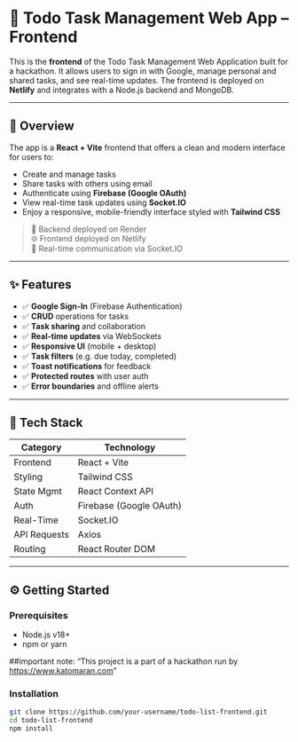 # 📝 Todo Task Management Web App – Frontend

This is the **frontend** of the Todo Task Management Web Application built for a hackathon. It allows users to sign in with Google, manage personal and shared tasks, and see real-time updates. The frontend is deployed on **Netlify** and integrates with a Node.js backend and MongoDB.

---

## 📌 Overview

The app is a **React + Vite** frontend that offers a clean and modern interface for users to:

- Create and manage tasks
- Share tasks with others using email
- Authenticate using **Firebase (Google OAuth)**
- View real-time task updates using **Socket.IO**
- Enjoy a responsive, mobile-friendly interface styled with **Tailwind CSS**

> 🔐 Backend deployed on Render  
> 🌐 Frontend deployed on Netlify  
> 🔗 Real-time communication via Socket.IO

---

## ✨ Features

- ✅ **Google Sign-In** (Firebase Authentication)
- ✅ **CRUD** operations for tasks
- ✅ **Task sharing** and collaboration
- ✅ **Real-time updates** via WebSockets
- ✅ **Responsive UI** (mobile + desktop)
- ✅ **Task filters** (e.g. due today, completed)
- ✅ **Toast notifications** for feedback
- ✅ **Protected routes** with user auth
- ✅ **Error boundaries** and offline alerts

---

## 🧱 Tech Stack

| Category       | Technology                |
|----------------|---------------------------|
| Frontend       | React + Vite              |
| Styling        | Tailwind CSS              |
| State Mgmt     | React Context API         |
| Auth           | Firebase (Google OAuth)   |
| Real-Time      | Socket.IO                 |
| API Requests   | Axios                     |
| Routing        | React Router DOM          |

---

## ⚙️ Getting Started

### Prerequisites

- Node.js v18+
- npm or yarn


##important note:
“This project is a part of a hackathon run by
https://www.katomaran.com"

### Installation

```bash
git clone https://github.com/your-username/todo-list-frontend.git
cd todo-list-frontend
npm install

